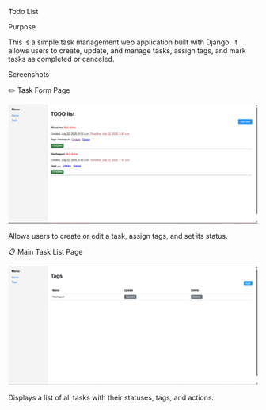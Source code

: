 Todo List

Purpose

This is a simple task management web application built with Django. It allows users to create, update, and manage tasks, assign tags, and mark tasks as completed or canceled.

Screenshots

✏️ Task Form Page

![img.png](Imgs/img1.png)

Allows users to create or edit a task, assign tags, and set its status.



📋 Main Task List Page

![img.png](Imgs/img2.png)

Displays a list of all tasks with their statuses, tags, and actions.

